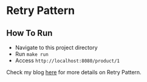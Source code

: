 # Retry Pattern

## How To Run
- Navigate to this project directory
- Run `make run`
- Access `http://localhost:8080/product/1`

Check my blog [here](https://www.vinsguru.com/retry-pattern/) for more details on Retry Pattern.